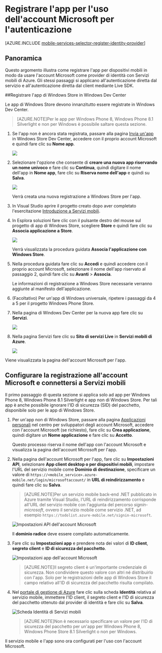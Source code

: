 <properties 
	pageTitle="Registrarsi per l'autenticazione Microsoft - Servizi mobili" 
	description="Informazioni su come registrarsi per l'autenticazione Microsoft nell'applicazione Servizi mobili di Azure." 
	authors="ggailey777" 
	services="mobile-services" 
	documentationCenter="Mobile" 
	manager="dwrede" 
	editor=""/>

<tags 
	ms.service="mobile-services" 
	ms.workload="mobile" 
	ms.tgt_pltfrm="NA" 
	ms.devlang="multiple" 
	ms.topic="article" 
	ms.date="06/14/2015" 
	ms.author="glenga"/>

# Registrare l'app per l'uso dell'account Microsoft per l'autenticazione

[AZURE.INCLUDE [mobile-services-selector-register-identity-provider](../../includes/mobile-services-selector-register-identity-provider.md)]

## Panoramica 

Questo argomento illustra come registrare l'app per dispositivi mobili in modo da usare l'account Microsoft come provider di identità con Servizi mobili di Azure. Gli stessi passaggi si applicano all'autenticazione diretta dal servizio e all'autenticazione diretta dal client mediante Live SDK.

##Registrare l'app di Windows Store in Windows Dev Center

Le app di Windows Store devono innanzitutto essere registrate in Windows Dev Center.

>[AZURE.NOTE]Per le app per Windows Phone 8, Windows Phone 8.1 Silverlight e non per Windows è possibile saltare questa sezione.

1. Se l'app non è ancora stata registrata, passare alla pagina [Invia un'app] in Windows Store Dev Center, accedere con il proprio account Microsoft e quindi fare clic su **Nome app**.

   	![](./media/mobile-services-how-to-register-microsoft-authentication/mobile-services-submit-win8-app.png)

2. Selezionare l'opzione che consente di **creare una nuova app riservando un nome univoco** e fare clic su **Continua**, quindi digitare il nome dell'app in **Nome app**, fare clic su **Riserva nome dell'app** e quindi su **Salva**.

   	![](./media/mobile-services-how-to-register-microsoft-authentication/mobile-services-win8-app-name.png)

   	Verrà creata una nuova registrazione a Windows Store per l'app.

3. In Visual Studio aprire il progetto creato dopo aver completato l'esercitazione [Introduzione a Servizi mobili](mobile-services-dotnet-backend-windows-store-dotnet-get-started.md).

4. In Esplora soluzioni fare clic con il pulsante destro del mouse sul progetto di app di Windows Store, scegliere **Store** e quindi fare clic su **Associa applicazione a Store**.

  	![](./media/mobile-services-how-to-register-microsoft-authentication/mobile-services-store-association.png)

   	Verrà visualizzata la procedura guidata **Associa l'applicazione con Windows Store**.

5. Nella procedura guidata fare clic su **Accedi** e quindi accedere con il proprio account Microsoft, selezionare il nome dell'app riservato al passaggio 2, quindi fare clic su **Avanti** > **Associa**.

   	Le informazioni di registrazione a Windows Store necessarie verranno aggiunte al manifesto dell'applicazione.

6. (Facoltativo) Per un'app di Windows universale, ripetere i passaggi da 4 a 5 per il progetto Windows Phone Store.

6. Nella pagina di Windows Dev Center per la nuova app fare clic su **Servizi**.

   	![](./media/mobile-services-how-to-register-microsoft-authentication/mobile-services-win8-edit-app.png)

7. Nella pagina Servizi fare clic su **Sito di servizi Live** in **Servizi mobili di Azure**.

	![](./media/mobile-services-how-to-register-microsoft-authentication/mobile-services-win8-edit2-app.png)

Viene visualizzata la pagina dell'account Microsoft per l'app.

## Configurare la registrazione all'account Microsoft e connettersi a Servizi mobili

Il primo passaggio di questa sezione si applica solo ad app per Windows Phone 8, Windows Phone 8.1 Silverlight e app non di Windows Store. Per tali app è anche possibile ignorare l'ID di sicurezza (SID) del pacchetto, disponibile solo per le app di Windows Store.

1. Per un'app non di Windows Store, passare alla pagina <a href="http://go.microsoft.com/fwlink/p/?LinkId=262039" target="_blank">Applicazioni personali</a> nel centro per sviluppatori degli account Microsoft, accedere con l'account Microsoft (se richiesto), fare clic su **Crea applicazione**, quindi digitare un **Nome applicazione** e fare clic su **Accetto**.

   	Questo processo riserva il nome dell'app con l'account Microsoft e visualizza la pagina dell'account Microsoft per l'app.

2. Nella pagina dell'account Microsoft per l'app, fare clic su **Impostazioni API**, selezionare **App client desktop o per dispositivi mobili**, impostare l'URL del servizio mobile come **Dominio di destinazione**, specificare un valore di `https://<mobile_service>.azure-mobile.net/login/microsoftaccount/` in **URL di reindirizzamento** e quindi fare clic su **Salva**.

	 >[AZURE.NOTE]Per un servizio mobile back-end .NET pubblicato in Azure tramite Visual Studio, l'URL di reindirizzamento corrisponde all'URL del servizio mobile con l'aggiunta del percorso _signin-microsoft_, ovvero il servizio mobile come servizio .NET, ad esempio `https://todolist.azure-mobile.net/signin-microsoft`.

    ![Impostazioni API dell'account Microsoft](./media/mobile-services-how-to-register-microsoft-authentication/mobile-services-win8-app-push-auth-2.png)

	Il **dominio radice** deve essere compilato automaticamente.

4. Fare clic su **Impostazioni app** e prendere nota dei valori di **ID client**, **segreto client** e **ID di sicurezza del pacchetto**.
	
   	![Impostazioni app dell'account Microsoft](./media/mobile-services-how-to-register-microsoft-authentication/mobile-services-win8-app-push-auth.png)
	
	
    > [AZURE.NOTE]Il segreto client è un'importante credenziale di sicurezza. Non condividere questo valore con altri né distribuirlo con l'app. Solo per le registrazioni delle app di Windows Store il campo relativo all'ID di sicurezza del pacchetto risulta compilato.

4. Nel [portale di gestione di Azure] fare clic sulla scheda **Identità** relativa al servizio mobile, immettere l'ID client, il segreto client e l'ID di sicurezza del pacchetto ottenuto dal provider di identità e fare clic su **Salva**.

 	![Scheda Identità di Servizi mobili](./media/mobile-services-how-to-register-microsoft-authentication/mobile-services-identity-tab.png)
	
	>[AZURE.NOTE]Non è necessario specificare un valore per l'ID di sicurezza del pacchetto per un'app per Windows Phone 8, Windows Phone Store 8.1 Silverlight o non per Windows.
	
Il servizio mobile e l'app sono ora configurati per l'uso con l'account Microsoft.

<!-- Anchors. -->

<!-- Images. -->

<!-- URLs. -->

[Invia un'app]: http://go.microsoft.com/fwlink/p/?LinkID=266582
[My Applications]: http://go.microsoft.com/fwlink/p/?LinkId=262039

[portale di gestione di Azure]: https://manage.windowsazure.com/
 

<!---HONumber=July15_HO5-->